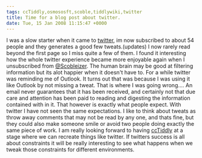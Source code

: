 ```yaml
---
tags: ccTiddly,osmososft,scoble,tiddlywiki,twitter
title: Time for a blog post about twitter.
date: Tue, 15 Jan 2008 11:15:47 +0000
---
```

I was a slow starter when it came to [twitter](http://www.twitter.com "Twiter"), im now subscribed to about 54 people and they generates a good few tweats.(updates) I now rarely read beyond the first page so I miss quite a few of them. I found it interesting how the whole twitter experience became more enjoyable again when I unsubscribed from [@Scobleizer](http://twitter.com/Scobleizer "@Scobleizer"). The human brain may be good at filtering information but its alot happier when it doesn't have to. For a while twitter was reminding me of Outlook. It turns out that was because I was using it like Outlook by not missing a tweat. That is where I was going wrong.... An email never guarantees that it has been received, and certainly not that due care and attention has been paid to reading and digesting the information contained with in it. That however is exactly what people expect. With twitter I have not seen the same expectations. I like to think about tweats as throw away comments that may not be read by any one, and thats fine, but they could also make someone smile or avoid two people doing exactly the same piece of work. I am really looking forward to having [ccTiddly](http://tiddlywiki.org/wiki/CcTiddly "ccTiddly") at a stage where we can recreate things like twitter. If twitters success is all about constraints it will be really interesting to see what happens when we tweak those constraints for different environments.
